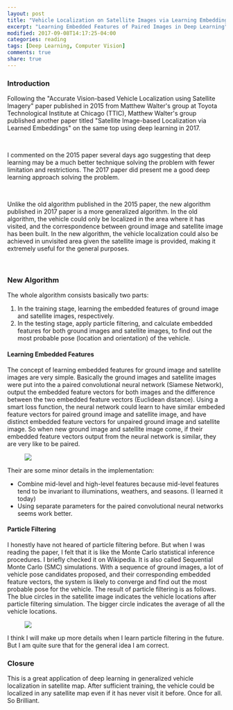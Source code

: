 ```yaml
---
layout: post
title: "Vehicle Localization on Satellite Images via Learning Embeddings"
excerpt: "Learning Embedded Features of Paired Images in Deep Learning"
modified: 2017-09-08T14:17:25-04:00
categories: reading
tags: [Deep Learning, Computer Vision]
comments: true
share: true
---
```


### Introduction

Following the "Accurate Vision-based Vehicle Localization using Satellite Imagery" paper published in 2015 from Matthew Walter's group at Toyota Technological Institute at Chicago (TTIC), Matthew Walter's group published another paper titled "Satellite Image-based Localization via Learned Embeddings" on the same top using deep learning in 2017.

<br />

I commented on the 2015 paper several days ago suggesting that deep learning may be a much better technique solving the problem with fewer limitation and restrictions. The 2017 paper did present me a good deep learning approach solving the problem.

<br />

Unlike the old algorithm published in the 2015 paper, the new algorithm published in 2017 paper is a more generalized algorithm. In the old algorithm, the vehicle could only be localized in the area where it has visited, and the correspondence between ground image and satellite image has been built. In the new algorithm, the vehicle localization could also be achieved in unvisited area given the satellite image is provided, making it extremely useful for the general purposes. 

<br />

### New Algorithm

The whole algorithm consists basically two parts:
1. In the training stage, learning the embedded features of ground image and satellite images, respectively.
2. In the testing stage, apply particle filtering, and calculate embedded features for both ground images and satellite images, to find out the most probable pose (location and orientation) of the vehicle.

#### Learning Embedded Features

The concept of learning embedded features for ground image and satellite images are very simple. Basically the ground images and satellite images were put into the a paired convolutional neural network (Siamese Network), output the embedded feature vectors for both images and the difference between the two embedded feature vectors (Euclidean distance). Using a smart loss function, the neural network could learn to have similar embeded feature vectors for paired ground image and satellite image, and have distinct embedded feature vectors for unpaired ground image and satellite image. So when new ground image and satellite image come, if their embedded feature vectors output from the neural network is similar, they are very like to be paired.

<figure>
  <img src="{{ site.url }}/images/readings/2017-09-08-2017-Deep-Learning-Vehicle-Localization-Satellite-Image/siamese_network_CNN_embeddings.png"/>
</figure>

Their are some minor details in the implementation:
* Combine mid-level and high-level features because mid-level features tend to be invariant to illuminations, weathers, and seasons. (I learned it today)
* Using separate parameters for the paired convolutional neural networks seems work better.

#### Particle Filtering

I honestly have not heared of particle filtering before. But when I was reading the paper, I felt that it is like the Monte Carlo statistical inference procedures. I briefly checked it on Wikipedia. It is also called Sequential Monte Carlo (SMC) simulations. With a sequence of ground images, a lot of vehicle pose candidates proposed, and their corresponding embedded feature vectors, the system is likely to converge and find out the most probable pose for the vehicle. The result of particle filtering is as follows. The blue circles in the satellite image indicates the vehicle locations after particle filtering simulation. The bigger circle indicates the average of all the vehicle locations.

<figure>
  <img src="{{ site.url }}/images/readings/2017-09-08-2017-Deep-Learning-Vehicle-Localization-Satellite-Image/particle_filtering.png"/>
</figure>

I think I will make up more details when I learn particle filtering in the future. But I am quite sure that for the general idea I am correct.

### Closure

This is a great application of deep learning in generalized vehicle localization in satellite map. After sufficient training, the vehicle could be localized in any satellite map even if it has never visit it before. Once for all. So Brilliant.